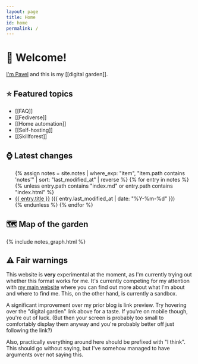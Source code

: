 ```yaml
---
layout: page
title: Home
id: home
permalink: /
---
```


# 👋 Welcome!

[I'm Pavel](https://dside.ru/en/) and this is my [[digital garden]].

## ⭐ Featured topics

* [[FAQ]]
* [[Fediverse]]
* [[Home automation]]
* [[Self-hosting]]
* [[Skillforest]]

## ⌚ Latest changes

<ul>
  {% assign notes = site.notes | where_exp: "item", "item.path contains 'notes'" | sort: "last_modified_at" | reverse %}
  {% for entry in notes %}
  {% unless entry.path contains "index.md" or entry.path contains "index.html" %}
  <li class="list-entry">
    <div><a class="internal-link" href="{{ entry.url }}">{{ entry.title }}</a> <span
        class="faded">({{ entry.last_modified_at | date: "%Y-%m-%d" }})</span></div>
  </li>
  {% endunless %}
  {% endfor %}
</ul>

## 🗺 Map of the garden

{% include notes_graph.html %}

## ⚠ Fair warnings

This website is **very** experimental at the moment, as I'm currently trying out whether this format works for me. It's currently competing for my attention with [my main website](https://dside.ru/en/) where you can find out more about what I'm about and where to find me. This, on the other hand, is currently a sandbox.

A significant improvement over my prior blog is link preview. Try hovering over the "digital garden" link above for a taste. If you're on mobile though, you're out of luck. (But then your screen is probably too small to comfortably display them anyway and you're probably better off just following the link?)

Also, practically everything around here should be prefixed with "I think". This should go without saying, but I've somehow managed to have arguments over not saying this.
